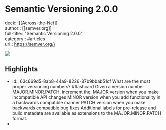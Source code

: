 # Semantic Versioning 2.0.0

deck:: [[Across-the-Net]]\
author:: [[semver.org]]\
full-title:: "Semantic Versioning 2.0.0"\
category:: #articles\
url:: https://semver.org/\

![](https://readwise-assets.s3.amazonaws.com/static/images/article4.6bc1851654a0.png)
## Highlights
- id:: 63c669d5-8ab8-44a9-8226-87b9bbab51cf
   What are the most proper versioning numbers? #flashcard 
    Given a version number MAJOR.MINOR.PATCH, increment the:
     MAJOR version when you make incompatible API changes
     MINOR version when you add functionality in a backwards compatible
     manner
     PATCH version when you make backwards compatible bug fixes
     Additional labels for pre-release and build metadata are available as extensions
     to the MAJOR.MINOR.PATCH format.
-